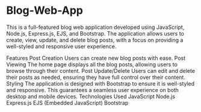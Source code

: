 # Blog-Web-App
This is a full-featured blog web application developed using JavaScript, Node.js, Express.js, EJS, and Bootstrap. The application allows users to create, view, update, and delete blog posts, with a focus on providing a well-styled and responsive user experience.

Features
Post Creation
Users can create new blog posts with ease.
Post Viewing
The home page displays all the blog posts, allowing users to browse through their content.
Post Update/Delete
Users can edit and delete their posts as needed, ensuring they have full control over their content.
Styling
The application is designed with Bootstrap to ensure it is well-styled and responsive. This guarantees a seamless user experience on both desktop and mobile devices.
Technologies Used
JavaScript
Node.js
Express.js
EJS (Embedded JavaScript)
Bootstrap
